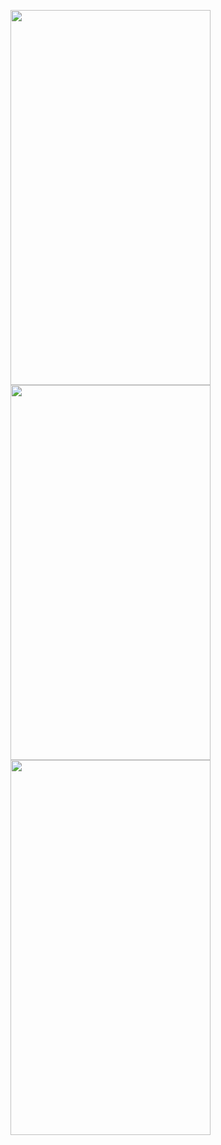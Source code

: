 <img src = https://github.com/AkramahAhmadFaizi/World-Time-nn/assets/101512273/00a58d66-58b9-4570-abf2-ff235944d4ca width="320" height="600"><img src = https://github.com/AkramahAhmadFaizi/World-Time-nn/assets/101512273/ee1455fb-414f-48fc-8d1f-c9ad80e19b6c width="320" height="600"><img src = https://github.com/AkramahAhmadFaizi/World-Time-nn/assets/101512273/c883a8cd-832a-4ee4-ad52-e9f588b142ae width="320" height="600">


